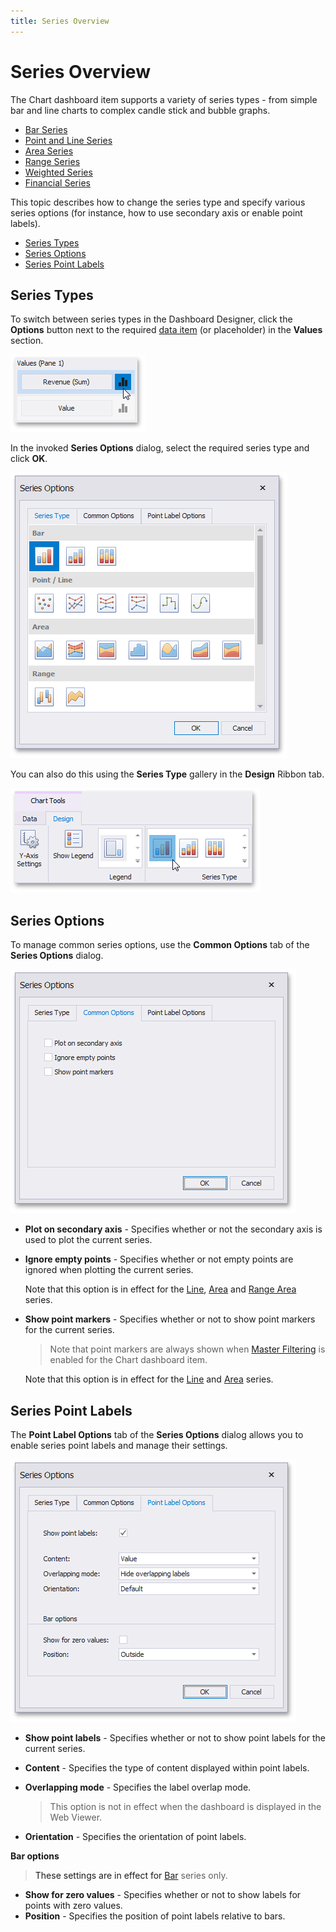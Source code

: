 ```yaml
---
title: Series Overview
---
```

# Series Overview
The Chart dashboard item supports a variety of series types - from simple bar and line charts to complex candle stick and bubble graphs.
* [Bar Series](bar-series.md)
* [Point and Line Series](point-and-line-series.md)
* [Area Series](area-series.md)
* [Range Series](range-series.md)
* [Weighted Series](weighted-series.md)
* [Financial Series](financial-series.md)

This topic describes how to change the series type and specify various series options (for instance, how to use secondary axis or enable point labels).
* [Series Types](#series-types)
* [Series Options](#series-options)
* [Series Point Labels](#series-point-labels)

## <a name="series-types"/>Series Types
To switch between series types in the Dashboard Designer, click the **Options** button next to the required [data item](../../../ui-elements/data-items-pane.md) (or placeholder) in the **Values** section.

![ChartValues_OptionsButton](../../../../../images/img23036.png)

In the invoked **Series Options** dialog, select the required series type and click **OK**.

![Charts_SeriesOptionsDialog](../../../../../images/img23037.png)

You can also do this using the **Series Type** gallery in the **Design** Ribbon tab.

![Charts_SeriesTypes_Ribbon](../../../../../images/img19302.png)

## <a name="series-options"/>Series Options
To manage common series options, use the **Common Options** tab of the **Series Options** dialog.

![Charts_SeriesOptions_CommonOptions](../../../../../images/img23040.png)
* **Plot on secondary axis** - Specifies whether or not the secondary axis is used to plot the current series.
* **Ignore empty points** - Specifies whether or not empty points are ignored when plotting the current series.
	
	Note that this option is in effect for the [Line](point-and-line-series.md), [Area](area-series.md) and [Range Area](range-series.md) series.
* **Show point markers** - Specifies whether or not to show point markers for the current series.
	
	> Note that point markers are always shown when [Master Filtering](../../../interactivity/master-filtering.md) is enabled for the Chart dashboard item.
	
	Note that this option is in effect for the [Line](point-and-line-series.md) and [Area](area-series.md) series.

## <a name="series-point-labels"/>Series Point Labels
The **Point Label Options** tab of the **Series Options** dialog allows you to enable series point labels and manage their settings.

![Charts_SeriesOptions_PointLabelOptions](../../../../../images/img23041.png)
* **Show point labels** - Specifies whether or not to show point labels for the current series.
* **Content** - Specifies the type of content displayed within point labels.
* **Overlapping mode** - Specifies the label overlap mode.
	
	> This option is not in effect when the dashboard is displayed in the Web Viewer.
* **Orientation** - Specifies the orientation of point labels.

**Bar options**

> These settings are in effect for [Bar](bar-series.md) series only.

* **Show for zero values** - Specifies whether or not to show labels for points with zero values.
* **Position** - Specifies the position of point labels relative to bars.